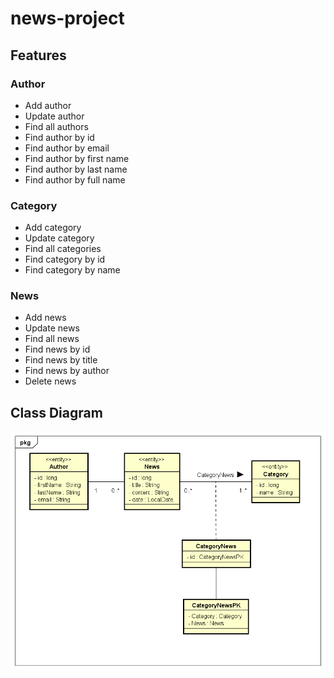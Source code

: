 # news-project

## Features

### Author

- Add author
- Update author
- Find all authors
- Find author by id
- Find author by email
- Find author by first name
- Find author by last name
- Find author by full name

### Category

- Add category
- Update category
- Find all categories
- Find category by id
- Find category by name

### News

- Add news
- Update news
- Find all news
- Find news by id
- Find news by title
- Find news by author
- Delete news

## Class Diagram

<img src="https://github.com/ClaudioNoggueira/news-project/blob/main/diagrams/class-diagram.png" alt="Class-diagram"/>
